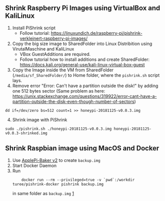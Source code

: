 ## Shrink Raspberry Pi Images using VirtualBox and KaliLinux
1. Install PiShrink script
	* Follow tutorial: https://linuxundich.de/raspberry-pi/pishrink-verkleinert-raspberry-pi-images/
2. Copy the big size image to SharedFolder into Linux Distribition using VirutalMaschine and KaliLinux
	* VBox GuestAdditions are required. 
	* Follow tutorial how to install additions and create SharedFolder: https://docs.kali.org/general-use/kali-linux-virtual-box-guest
2. Copy the Image inside the VM from SharedFolder (`/media/sf_SharedFolder/`) to Home folder, where the `pishrink.sh` script lays.
3. Remove error "Error: Can't have a partition outside the disk!" by adding one 512 bytes sector (Same problem as here: https://unix.stackexchange.com/questions/319922/error-cant-have-a-partition-outside-the-disk-even-though-number-of-sectors)
```
dd if=/dev/zero bs=512 count=1 >> honeypi-20181125-v0.0.3.img
```
4. Shrink image with PiShrink
```
sudo ./pishrink.sh ./honeypi-20181125-v0.0.3.img honeypi-20181125-v0.0.3-shrinked.img
```

## Shrink Raspbian image using MacOS and Docker

1. Use [ApplePi-Baker v2](https://www.tweaking4all.com/hardware/raspberry-pi/applepi-baker-v2/) to create `backup.img`
2. Start Docker Daemon
3. Run 
	```
		docker run --rm --privileged=true -v `pwd`:/workdir turee/pishrink-docker pishrink backup.img
	``` 
	in same folder as `backup.img` [1]

[1]: https://github.com/Turee/pishrink-docker
